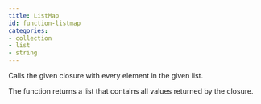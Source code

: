 ```yaml
---
title: ListMap
id: function-listmap
categories:
- collection
- list
- string
---
```


Calls the given closure with every element in the given list.

The function returns a list that contains all values returned by the closure.
